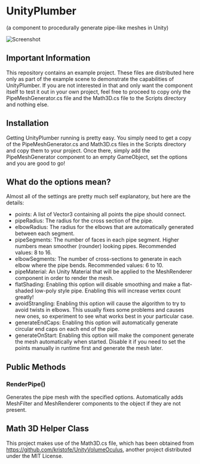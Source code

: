 # UnityPlumber
(a component to procedurally generate pipe-like meshes in Unity)

![Screenshot](https://raw.githubusercontent.com/federicocasares/unity-plumber/master/Preview.png)

## Important Information
This repository contains an example project. These files are distributed here only as part of the example scene to demonstrate the capabilities of UnityPlumber. If you are not interested in that and only want the component itself to test it out in your own project, feel free to proceed to copy only the PipeMeshGenerator.cs file and the Math3D.cs file to the Scripts directory and nothing else.

## Installation
Getting UnityPlumber running is pretty easy. You simply need to get a copy of the PipeMeshGenerator.cs and Math3D.cs files in the Scripts directory and copy them to your project. Once there, simply add the PipeMeshGenerator component to an empty GameObject, set the options and you are good to go!

## What do the options mean?
Almost all of the settings are pretty much self explanatory, but here are the details:

* points: A list of Vector3 containing all points the pipe should connect.
* pipeRadius: The radius for the cross section of the pipe.
* elbowRadius: The radius for the elbows that are automatically generated between each segment.
* pipeSegments: The number of faces in each pipe segment. Higher numbers mean smoother (rounder) looking pipes. Recommended values: 8 to 16.
* elbowSegments: The number of cross-sections to generate in each elbow where the pipe bends. Recommended values: 6 to 10.
* pipeMaterial: An Unity Material that will be applied to the MeshRenderer component in order to render the mesh.
* flatShading: Enabling this option will disable smoothing and make a flat-shaded low-poly style pipe. Enabling this will increase vertex count greatly!
* avoidStrangling: Enabling this option will cause the algorithm to try to avoid twists in elbows. This usually fixes some problems and causes new ones, so experiment to see what works best in your particular case.
* generateEndCaps: Enabling this option will automatically generate circular end caps on each end of the pipe.
* generateOnStart: Enabling this option will make the component generate the mesh automatically when started. Disable it if you need to set the points manually in runtime first and generate the mesh later.

## Public Methods

### RenderPipe()
Generates the pipe mesh with the specified options. Automatically adds MeshFilter and MeshRenderer components to the object if they are not present.

## Math 3D Helper Class

This project makes use of the Math3D.cs file, which has been obtained from https://github.com/kristofe/UnityVolumeOculus, another project distributed under the MIT License.
